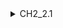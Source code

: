 <details>

<summary>CH2_2.1</summary>
### You can add a header

You can add text within a collapsed section.

You can add an image or a code block, too.

```ruby
   puts "Hello World"
```

</details>
